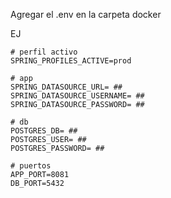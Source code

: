 Agregar el .env en la carpeta docker

EJ
```
# perfil activo
SPRING_PROFILES_ACTIVE=prod

# app
SPRING_DATASOURCE_URL= ##
SPRING_DATASOURCE_USERNAME= ##
SPRING_DATASOURCE_PASSWORD= ##

# db
POSTGRES_DB= ##
POSTGRES_USER= ##
POSTGRES_PASSWORD= ##

# puertos
APP_PORT=8081
DB_PORT=5432
```
